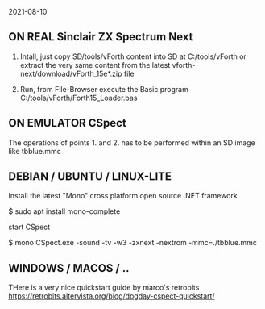 2021-08-10

ON REAL Sinclair ZX Spectrum Next
---------------------------------

1. Intall, just copy SD/tools/vForth content into SD  at C:/tools/vForth
   or extract the very same content from the latest vforth-next/download/vForth_15e*.zip file

2. Run, from File-Browser execute the Basic program C:/tools/vForth/Forth15_Loader.bas



ON EMULATOR CSpect
------------------

The operations of points 1. and 2. has to be performed within an SD image like   tbblue.mmc  



DEBIAN / UBUNTU / LINUX-LITE
----------------------------

Install the latest  "Mono"  cross platform open source .NET framework

  $ sudo apt install mono-complete

start CSpect

  $ mono CSpect.exe -sound -tv -w3  -zxnext -nextrom  -mmc=./tbblue.mmc



WINDOWS / MACOS / ..
--------------------
THere is a very nice quickstart guide by marco's retrobits
https://retrobits.altervista.org/blog/dogday-cspect-quickstart/



